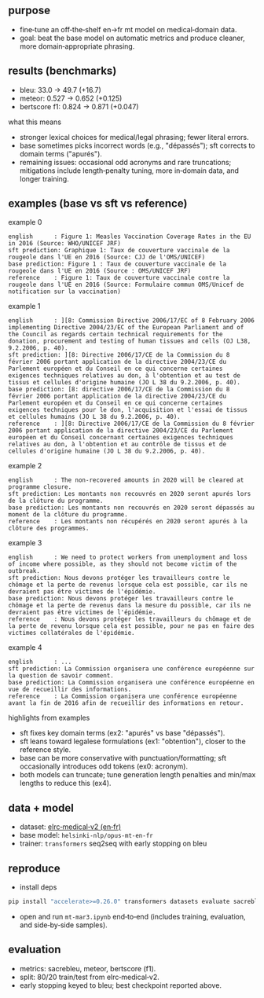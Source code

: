 ## purpose
- fine‑tune an off‑the‑shelf en→fr mt model on medical‑domain data.
- goal: beat the base model on automatic metrics and produce cleaner, more domain‑appropriate phrasing.

## results (benchmarks)
- bleu: 33.0 → 49.7 (+16.7)
- meteor: 0.527 → 0.652 (+0.125)
- bertscore f1: 0.824 → 0.871 (+0.047)

what this means
- stronger lexical choices for medical/legal phrasing; fewer literal errors.
- base sometimes picks incorrect words (e.g., "dépassés"); sft corrects to domain terms ("apurés").
- remaining issues: occasional odd acronyms and rare truncations; mitigations include length‑penalty tuning, more in‑domain data, and longer training.

## examples (base vs sft vs reference)

example 0
```
english      : Figure 1: Measles Vaccination Coverage Rates in the EU in 2016 (Source: WHO/UNICEF JRF)
sft prediction: Graphique 1: Taux de couverture vaccinale de la rougeole dans l'UE en 2016 (Source: CJJ de l'OMS/UNICEF)
base prediction: Figure 1 : Taux de couverture vaccinale de la rougeole dans l'UE en 2016 (Source : OMS/UNICEF JRF)
reference    : Figure 1: Taux de couverture vaccinale contre la rougeole dans l'UE en 2016 (Source: Formulaire commun OMS/Unicef de notification sur la vaccination)
```

example 1
```
english      : ][8: Commission Directive 2006/17/EC of 8 February 2006 implementing Directive 2004/23/EC of the European Parliament and of the Council as regards certain technical requirements for the donation, procurement and testing of human tissues and cells (OJ L38, 9.2.2006, p. 40).
sft prediction: ][8: Directive 2006/17/CE de la Commission du 8 février 2006 portant application de la directive 2004/23/CE du Parlement européen et du Conseil en ce qui concerne certaines exigences techniques relatives au don, à l'obtention et au test de tissus et cellules d'origine humaine (JO L 38 du 9.2.2006, p. 40).
base prediction: [8: directive 2006/17/CE de la Commission du 8 février 2006 portant application de la directive 2004/23/CE du Parlement européen et du Conseil en ce qui concerne certaines exigences techniques pour le don, l'acquisition et l'essai de tissus et cellules humains (JO L 38 du 9.2.2006, p. 40).
reference    : ][8: Directive 2006/17/CE de la Commission du 8 février 2006 portant application de la directive 2004/23/CE du Parlement européen et du Conseil concernant certaines exigences techniques relatives au don, à l'obtention et au contrôle de tissus et de cellules d'origine humaine (JO L 38 du 9.2.2006, p. 40).
```

example 2
```
english      : The non-recovered amounts in 2020 will be cleared at programme closure.
sft prediction: Les montants non recouvrés en 2020 seront apurés lors de la clôture du programme.
base prediction: Les montants non recouvrés en 2020 seront dépassés au moment de la clôture du programme.
reference    : Les montants non récupérés en 2020 seront apurés à la clôture des programmes.
```

example 3
```
english      : We need to protect workers from unemployment and loss of income where possible, as they should not become victim of the outbreak.
sft prediction: Nous devons protéger les travailleurs contre le chômage et la perte de revenus lorsque cela est possible, car ils ne devraient pas être victimes de l'épidémie.
base prediction: Nous devons protéger les travailleurs contre le chômage et la perte de revenus dans la mesure du possible, car ils ne devraient pas être victimes de l'épidémie.
reference    : Nous devons protéger les travailleurs du chômage et de la perte de revenu lorsque cela est possible, pour ne pas en faire des victimes collatérales de l'épidémie.
```

example 4
```
english      : ...
sft prediction: La Commission organisera une conférence européenne sur la question de savoir comment.
base prediction: La Commission organisera une conférence européenne en vue de recueillir des informations.
reference    : La Commission organisera une conférence européenne avant la fin de 2016 afin de recueillir des informations en retour.
```

highlights from examples
- sft fixes key domain terms (ex2: "apurés" vs base "dépassés").
- sft leans toward legalese formulations (ex1: "obtention"), closer to the reference style.
- base can be more conservative with punctuation/formatting; sft occasionally introduces odd tokens (ex0: acronym).
- both models can truncate; tune generation length penalties and min/max lengths to reduce this (ex4).

## data + model
- dataset: [elrc‑medical‑v2 (en‑fr)](https://huggingface.co/datasets/qanastek/ELRC-Medical-V2)
- base model: `helsinki-nlp/opus-mt-en-fr`
- trainer: `transformers` seq2seq with early stopping on bleu

## reproduce
- install deps
```bash
pip install "accelerate>=0.26.0" transformers datasets evaluate sacrebleu tf-keras ipywidgets sentencepiece sacremoses nltk bert_score
```
- open and run `mt-mar3.ipynb` end‑to‑end (includes training, evaluation, and side‑by‑side samples).

## evaluation
- metrics: sacrebleu, meteor, bertscore (f1).
- split: 80/20 train/test from elrc‑medical‑v2.
- early stopping keyed to bleu; best checkpoint reported above.


